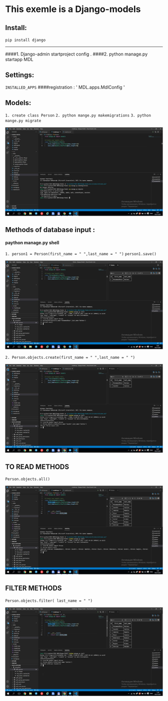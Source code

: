 # This exemle is a Django-models

## **Install:**

`pip install django`

***
####1. Django-admin startproject config .
####2. python manage.py startapp MDL


## **Settings:**

`INSTALLED_APPS`
####registration : ' MDL.apps.MdlConfig '

## **Models:**
`1. create class Person`
`2. python mange.py makemigrations`
`3. python mange.py migrate`

![](Screen/migrate.jpg)



## **Methods of database input :**
#### paython manage.py shell

 `1. person1 = Person(first_name = " ",last_name = " ")`
 `person1.save()`
 
 ![](Screen/create1.jpg)
 
 `2. Person.objects.create(first_name = " ",last_name = " ")`
 
 ![](Screen/create2.jpg)

 ## **TO READ METHODS**
 
 `Person.objects.all()`
 
 ![](Screen/read.jpg)

 ## **FILTER METHODS**

 `Person.objects.filter( last_name = " ")`

 ![](Screen/filter1.jpg)